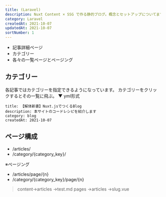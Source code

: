 ```yaml
---
title: (Laravel)
description: Nuxt Content × SSG で作る静的ブログ。概念とセットアップについてまずは解説
category: Laravel
createdAt: 2021-10-07
updatedAt: 2021-10-07
sortNumber: 1
---
```


- 記事詳細ページ
- カテゴリー
- 各々の一覧ページとページング

## カテゴリー
各記事ではカテゴリーを指定できるようになっています。
カテゴリーをクリックするとその一覧に飛ぶ。
▼ yml形式
```
title: 【解体新書】Nuxt.jsでつくるBlog
description: 本サイトのコードレシピを紹介します
category: blog
createdAt: 2021-10-07
```

## ページ構成
- /articles/
- /category/{category_key}/ <br>

※ページング
- /articles/page/{n}
- /category/{category_key}/page/{n}


> content->articles ->test.md
> pages  ->articles ->slug.vue

